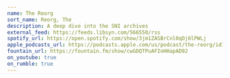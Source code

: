 ```yaml
---
name: The Reorg
sort_name: Reorg, The
description: A deep dive into the SNI archives
external_feed: https://feeds.libsyn.com/566550/rss
spotify_url: https://open.spotify.com/show/3jm1ZASBrCnl0qOj6lPWLj
apple_podcasts_url: https://podcasts.apple.com/us/podcast/the-reorg/id1795247057
fountain_url: https://fountain.fm/show/cwGDQTPuAFInHHapAD92
on_youtube: true
on_rumble: true
---
```

